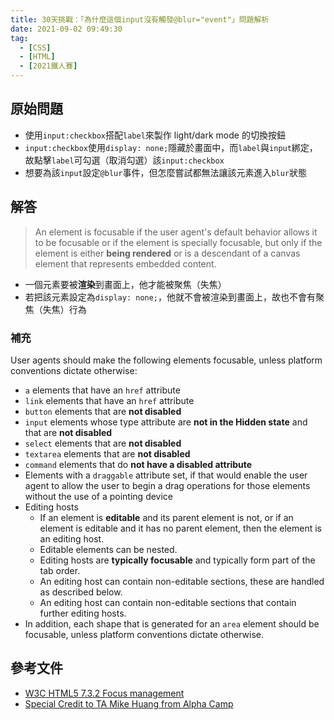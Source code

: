 ```yaml
---
title: 30天挑戰：「為什麼這個input沒有觸發@blur="event"」問題解析
date: 2021-09-02 09:49:30
tag:
  - [CSS]
  - [HTML]
  - [2021鐵人賽]
---
```


## 原始問題

- 使用`input:checkbox`搭配`label`來製作 light/dark mode 的切換按鈕
- `input:checkbox`使用`display: none;`隱藏於畫面中，而`label`與`input`綁定，故點擊`label`可勾選（取消勾選）該`input:checkbox`
- 想要為該`input`設定`@blur`事件，但怎麼嘗試都無法讓該元素進入`blur`狀態

## 解答

> An element is focusable if the user agent's default behavior allows it to be focusable or if the element is specially focusable, but only if the element is either **being rendered** or is a descendant of a canvas element that represents embedded content.

- 一個元素要被**渲染**到畫面上，他才能被聚焦（失焦）
- 若把該元素設定為`display: none;`，他就不會被渲染到畫面上，故也不會有聚焦（失焦）行為

### 補充

User agents should make the following elements focusable, unless platform conventions dictate otherwise:

- `a` elements that have an `href` attribute
- `link` elements that have an `href` attribute
- `button` elements that are **not disabled**
- `input` elements whose type attribute are **not in the Hidden state** and that are **not disabled**
- `select` elements that are **not disabled**
- `textarea` elements that are **not disabled**
- `command` elements that do **not have a disabled attribute**
- Elements with a `draggable` attribute set, if that would enable the user agent to allow the user to begin a drag operations for those elements without the use of a pointing device
- Editing hosts
  - If an element is **editable** and its parent element is not, or if an element is editable and it has no parent element, then the element is an editing host.
  - Editable elements can be nested.
  - Editing hosts are **typically focusable** and typically form part of the tab order.
  - An editing host can contain non-editable sections, these are handled as described below.
  - An editing host can contain non-editable sections that contain further editing hosts.
- In addition, each shape that is generated for an `area` element should be focusable, unless platform conventions dictate otherwise.

## 參考文件

- [W3C HTML5 7.3.2 Focus management](https://www.w3.org/TR/2011/WD-html5-20110525/editing.html#focus-management)
- [Special Credit to TA Mike Huang from Alpha Camp](https://lighthouse.alphacamp.co/courses/119/units/25991?comment_id=127363)

